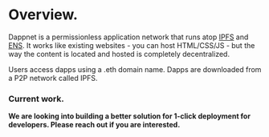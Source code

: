 # Overview.

Dappnet is a permissionless application network that runs atop [IPFS](https://ipfs.tech/) and [ENS](https://ens.domains). It works like existing websites - you can host HTML/CSS/JS - but the way the content is located and hosted is completely decentralized.

Users access dapps using a .eth domain name. Dapps are downloaded from a P2P network called IPFS.

### Current work.

**We are looking into building a better solution for 1-click deployment for developers. Please reach out if you are interested.**

